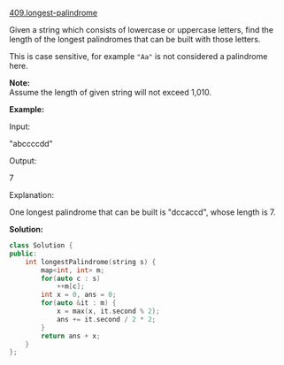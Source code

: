 [409.longest-palindrome](https://leetcode.com/problems/longest-palindrome/)  

Given a string which consists of lowercase or uppercase letters, find the length of the longest palindromes that can be built with those letters.

This is case sensitive, for example `"Aa"` is not considered a palindrome here.

**Note:**  
Assume the length of given string will not exceed 1,010.

**Example:**

  
Input:
  
"abccccdd"
  

  
Output:
  
7
  

  
Explanation:
  
One longest palindrome that can be built is "dccaccd", whose length is 7.  



**Solution:**  

```cpp
class Solution {
public:
    int longestPalindrome(string s) {
        map<int, int> m;
        for(auto c : s)
            ++m[c];
        int x = 0, ans = 0;
        for(auto &it : m) {
            x = max(x, it.second % 2);
            ans += it.second / 2 * 2;
        }
        return ans + x;
    }
};
```
      